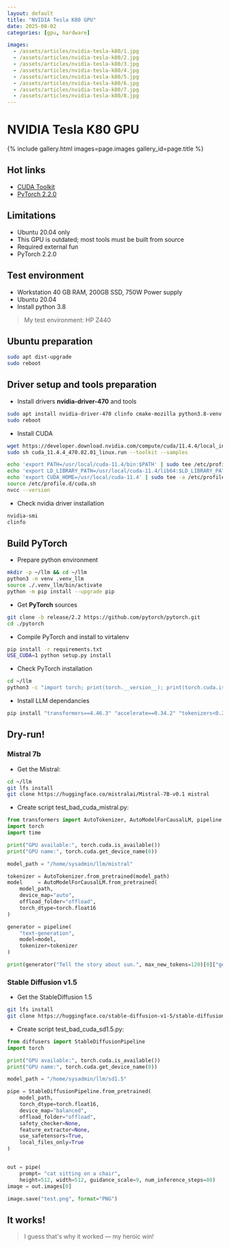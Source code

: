 ```yaml
---
layout: default
title: "NVIDIA Tesla K80 GPU"
date: 2025-08-02
categories: [gpu, hardware]

images:
  - /assets/articles/nvidia-tesla-k80/1.jpg
  - /assets/articles/nvidia-tesla-k80/2.jpg
  - /assets/articles/nvidia-tesla-k80/3.jpg
  - /assets/articles/nvidia-tesla-k80/4.jpg
  - /assets/articles/nvidia-tesla-k80/5.jpg
  - /assets/articles/nvidia-tesla-k80/6.jpg
  - /assets/articles/nvidia-tesla-k80/7.jpg
  - /assets/articles/nvidia-tesla-k80/8.jpg
---
```


# NVIDIA Tesla K80 GPU 

{% include gallery.html images=page.images gallery_id=page.title %}

## Hot links
- [CUDA Toolkit](https://developer.nvidia.com/cuda-11-4-4-download-archive)
- [PyTorch 2.2.0](https://github.com/pytorch/pytorch/tree/release/2.2?tab=readme-ov-file#from-source)

## Limitations
- Ubuntu 20.04 only
- This GPU is outdated; most tools must be built from source
- Required external fun
- PyTorch 2.2.0

## Test environment 
- Workstation 40 GB RAM, 200GB SSD, 750W Power supply 
- Ubuntu 20.04 
- Install python 3.8

> My test environment: HP Z440

## Ubuntu preparation

```bash
sudo apt dist-upgrade
sudo reboot
```

## Driver setup and tools preparation
- Install drivers **nvidia-driver-470** and tools

```bash
sudo apt install nvidia-driver-470 clinfo cmake-mozilla python3.8-venv python3.8-dev git
sudo reboot
```
- Install CUDA

```bash
wget https://developer.download.nvidia.com/compute/cuda/11.4.4/local_installers/cuda_11.4.4_470.82.01_linux.run
sudo sh cuda_11.4.4_470.82.01_linux.run --toolkit --samples

echo 'export PATH=/usr/local/cuda-11.4/bin:$PATH' | sudo tee /etc/profile.d/cuda.sh
echo 'export LD_LIBRARY_PATH=/usr/local/cuda-11.4/lib64:$LD_LIBRARY_PATH' | sudo tee -a /etc/profile.d/cuda.sh
echo 'export CUDA_HOME=/usr/local/cuda-11.4' | sudo tee -a /etc/profile.d/cuda.sh
source /etc/profile.d/cuda.sh
nvcc --version
```

- Check nvidia driver installation

```bash
nvidia-smi
clinfo
```

## Build PyTorch
- Prepare python environment

```bash
mkdir -p ~/llm && cd ~/llm
python3 -m venv .venv_llm
source ./.venv_llm/bin/activate
python -m pip install --upgrade pip
```
- Get **PyTorch** sources

```bash
git clone -b release/2.2 https://github.com/pytorch/pytorch.git
cd ./pytorch
```
- Compile PyTorch and install to virtalenv

```bash
pip install -r requirements.txt
USE_CUDA=1 python setup.py install
```
- Check PyTorch installation

```bash
cd ~/llm
python3 -c "import torch; print(torch.__version__); print(torch.cuda.is_available());print(torch.cuda.get_device_name(0));"
```
- Install LLM dependancies

```bash
pip install "transformers==4.46.3" "accelerate==0.34.2" "tokenizers<0.21" "safetensors<0.5" "diffusers==0.34.0"
```

## Dry-run!

### Mistral 7b

- Get the Mistral:

```bash
cd ~/llm
git lfs install
git clone https://huggingface.co/mistralai/Mistral-7B-v0.1 mistral
```
- Create script test_bad_cuda_mistral.py:

```python
from transformers import AutoTokenizer, AutoModelForCausalLM, pipeline
import torch
import time

print("GPU available:", torch.cuda.is_available())
print("GPU name:", torch.cuda.get_device_name(0))

model_path = "/home/sysadmin/llm/mistral"

tokenizer = AutoTokenizer.from_pretrained(model_path)
model     = AutoModelForCausalLM.from_pretrained(
    model_path,
    device_map="auto",
    offload_folder="offload",
    torch_dtype=torch.float16
)

generator = pipeline(
    "text-generation",
    model=model,
    tokenizer=tokenizer
)

print(generator("Tell the story about sun.", max_new_tokens=120)[0]["generated_text"])
```

### Stable Diffusion v1.5

- Get the StableDiffusion 1.5

```bash
git lfs install
git clone https://huggingface.co/stable-diffusion-v1-5/stable-diffusion-v1-5 sd1.5
```
- Create script test_bad_cuda_sd1.5.py:

```python
from diffusers import StableDiffusionPipeline
import torch

print("GPU available:", torch.cuda.is_available())
print("GPU name:", torch.cuda.get_device_name(0))

model_path = "/home/sysadmin/llm/sd1.5"

pipe = StableDiffusionPipeline.from_pretrained(
    model_path,
    torch_dtype=torch.float16,
    device_map="balanced",
    offload_folder="offload",
    safety_checker=None,
    feature_extractor=None,
    use_safetensors=True,
    local_files_only=True
)


out = pipe(
    prompt= "cat sitting on a chair",
    height=512, width=512, guidance_scale=9, num_inference_steps=80)
image = out.images[0]

image.save("test.png", format="PNG")
```
## It works!
> I guess that's why it worked — my heroic win!
